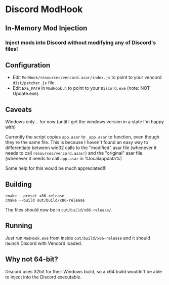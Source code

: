 # Discord ModHook

## In-Memory Mod Injection

### Inject mods into Discord without modifying any of Discord's files!

## Configuration

- Edit `ModHook/resources/vencord.asar/index.js` to point to your vencord `dist/patcher.js` file.
- Edit `EXE_PATH` in `ModHook.h` to point to your `Discord.exe` (note: NOT Update.exe).

## Caveats

Windows only... for now (until I get the windows version in a state I'm happy with)

Currently the script copies `app.asar` to `_app.asar` to function, even though they're the same file.
This is because I haven't found an easy way to differentiate between win32 calls to the "modified" asar file (whenever it needs to call `resources/vencord.asasr`)
and the "original" asar file (whenever it needs to call `app.asar` in %localappdata%)

Some help for this would be much appreciated!!!

## Building

```shell
cmake --preset x86-release
cmake --build out/build/x86-release
```

The files should now be in `out/build/x86-release/`.

## Running

Just run `ModHook.exe` from inside `out/build/x86-release` and it should launch Discord with Vencord loaded.

## Why not 64-bit?

Discord uses 32bit for their Windows build, so a x64 build wouldn't be able to inject into the Discord executable.
